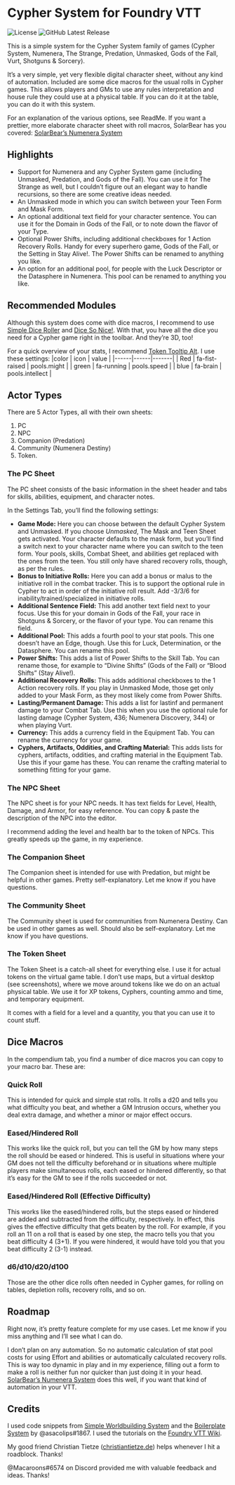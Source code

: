 # Cypher System for Foundry VTT

![License](https://img.shields.io/github/license/mrkwnzl/cyphersystem-foundryvtt?style=flat-square)
![GitHub Latest Release](https://img.shields.io/github/release/mrkwnzl/cyphersystem-foundryvtt?style=flat-square)

This is a simple system for the Cypher System family of games (Cypher System, Numenera, The Strange, Predation, Unmasked, Gods of the Fall, Vurt, Shotguns & Sorcery).

It’s a very simple, yet very flexible digital character sheet, without any kind of automation. Included are some dice macros for the usual rolls in Cypher games. This allows players and GMs to use any rules interpretation and house rule they could use at a physical table. If you can do it at the table, you can do it with this system.

For an explanation of the various options, see ReadMe.
If you want a prettier, more elaborate character sheet with roll macros, SolarBear has you covered: [SolarBear’s Numenera System](https://foundryvtt.com/packages/numenera/)

## Highlights

- Support for Numenera and any Cypher System game (including Unmasked, Predation, and Gods of the Fall). You can use it for The Strange as well, but I couldn’t figure out an elegant way to handle recursions, so there are some creative ideas needed.
- An Unmasked mode in which you can switch between your Teen Form and Mask Form.
- An optional additional text field for your character sentence. You can use it for the Domain in Gods of the Fall, or to note down the flavor of your Type.
- Optional Power Shifts, including additional checkboxes for 1 Action Recovery Rolls. Handy for every superhero game, Gods of the Fall, or the Setting in Stay Alive!. The Power Shifts can be renamed to anything you like.
- An option for an additional pool, for people with the Luck Descriptor or the Datasphere in Numenera. This pool can be renamed to anything you like.

## Recommended Modules

Although this system does come with dice macros, I recommend to use [Simple Dice Roller](https://foundryvtt.com/packages/simple-dice-roller/) and [Dice So Nice!](https://foundryvtt.com/packages/dice-so-nice/). With that, you have all the dice you need for a Cypher game right in the toolbar. And they’re 3D, too!

For a quick overview of your stats, I recommend [Token Tooltip Alt](https://foundryvtt.com/packages/token-tooltip-alt/). I use these settings:
|color | icon | value |
|------|------|-------|
| Red | fa-fist-raised | pools.might |
| green | fa-running | pools.speed |
| blue | fa-brain | pools.intellect |

## Actor Types

There are 5 Actor Types, all with their own sheets:

1. PC
2. NPC
3. Companion (Predation)
4. Community (Numenera Destiny)
5. Token.

### The PC Sheet

The PC sheet consists of the basic information in the sheet header and tabs for skills, abilities, equipment, and character notes.

In the Settings Tab, you’ll find the following settings:

- **Game Mode:** Here you can choose between the default Cypher System and Unmasked. If you choose *Unmasked*, The Mask and Teen Sheet gets activated. Your character defaults to the mask form, but you’ll find a switch next to your character name where you can switch to the teen form. Your pools, skills, Combat Sheet, and abilities get replaced with the ones from the teen. You still only have shared recovery rolls, though, as per the rules.
- **Bonus to Initiative Rolls:** Here you can add a bonus or malus to the initiative roll in the combat tracker. This is to support the optional rule in Cypher to act in order of the initiative roll result. Add -3/3/6 for inability/trained/specialized in initiative rolls.
- **Additional Sentence Field:** This add another text field next to your focus. Use this for your domain in Gods of the Fall, your race in Shotguns & Sorcery, or the flavor of your type. You can rename this field.
- **Additional Pool:** This adds a fourth pool to your stat pools. This one doesn’t have an Edge, though. Use this for Luck, Determination, or the Datasphere. You can rename this pool.
- **Power Shifts:** This adds a list of Power Shifts to the Skill Tab. You can rename those, for example to “Divine Shifts” (Gods of the Fall) or “Blood Shifts” (Stay Alive!).
- **Additional Recovery Rolls:** This adds additional checkboxes to the 1 Action recovery rolls. If you play in Unmasked Mode, those get only added to your Mask Form, as they most likely come from Power Shifts.
- **Lasting/Permanent Damage:** This adds a list for lastinf and permanent damage to your Combat Tab. Use this when you use the optional rule for lasting damage (Cypher System,  436; Numenera Discovery, 344) or when playing Vurt.
- **Currency:** This adds a currency field in the Equipment Tab. You can rename the  currency for your game.
- **Cyphers, Artifacts, Oddities, and Crafting Material:** This adds lists for cyphers, artifacts, oddities, and crafting material in the Equipment Tab. Use this if your game has these. You can rename the crafting material to something fitting for your game.

### The NPC Sheet

The NPC sheet is for your NPC needs. It has text fields for Level, Health, Damage, and Armor, for easy reference. You can copy & paste the description of the NPC into the editor.

I recommend adding the level and health bar to the token of NPCs. This greatly speeds up the game, in my experience.

### The Companion Sheet

The Companion sheet is intended for use with Predation, but might be helpful in other games. Pretty self-explanatory. Let me know if you have questions.

### The Community Sheet

The Community sheet is used for communities from Numenera Destiny. Can be used in other games as well. Should also be self-explanatory. Let me know if you have questions.

### The Token Sheet

The Token Sheet is a catch-all sheet for everything else. I use it for actual tokens on the virtual game table. I don’t use maps, but a virtual desktop (see screenshots), where we move around tokens like we do on an actual physical table. We use it for XP tokens, Cyphers, counting ammo and time, and temporary equipment.

It comes with a field for a level and a quantity, you that you can use it to count stuff.

## Dice Macros

In the compendium tab, you find a number of dice macros you can copy to your macro bar. These are:

### Quick Roll

This is intended for quick and simple stat rolls. It rolls a d20 and tells you what difficulty you beat, and whether a GM Intrusion occurs, whether you deal extra damage, and whether a minor or major effect occurs.

### Eased/Hindered Roll

This works like the quick roll, but you can tell the GM by how many steps the roll should be eased or hindered. This is useful in situations where your GM does not tell the difficulty beforehand or in situations where multiple players make simultaneous rolls, each eased or hindered differently, so that it’s easy for the GM to see if the rolls succeeded or not.

### Eased/Hindered Roll (Effective Difficulty)

This works like the eased/hindered rolls, but the steps eased or hindered are added and subtracted from the difficulty, respectively. In effect, this gives the effective difficulty that gets beaten by the roll. For example, if you roll an 11 on a roll that is eased by one step, the macro tells you that you beat difficulty 4 (3+1). If you were hindered, it would have told you that you beat difficulty 2 (3-1) instead.

### d6/d10/d20/d100

Those are the other dice rolls often needed in Cypher games, for rolling on tables, depletion rolls, recovery rolls, and so on.

## Roadmap

Right now, it’s pretty feature complete for my use cases. Let me know if you miss anything and I’ll see what I can do.

I don’t plan on any automation. So no automatic calculation of stat pool costs for using Effort and abilities or automatically calculated recovery rolls. This is way too dynamic in play and in my experience, filling out a form to make a roll is neither fun nor quicker than just doing it in your head. [SolarBear’s Numenera System](https://foundryvtt.com/packages/numenera/) does this well, if you want that kind of automation in your VTT.

## Credits

I used code snippets from [Simple Worldbuilding System](https://gitlab.com/foundrynet/worldbuilding/-/tree/master) and the [Boilerplate System](https://foundry-vtt-community.github.io/wiki/SD01-Getting-started/) by @asacolips#1867. I used the tutorials on the [Foundry VTT Wiki](https://foundry-vtt-community.github.io/wiki/).

My good friend Christian Tietze ([christiantietze.de](https://christiantietze.de)) helps whenever I hit a roadblock. Thanks!

@Macaroons#6574 on Discord provided me with valuable feedback and ideas. Thanks!
